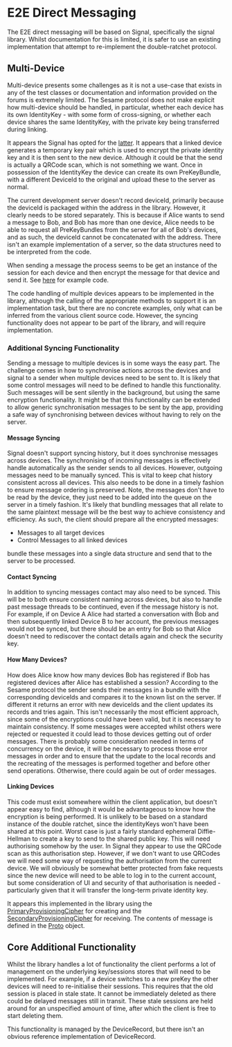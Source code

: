# E2E Direct Messaging

The E2E direct messaging will be based on Signal, specifically the signal library. Whilst documentation for this is limited, it is safer to use an existing implementation that attempt to re-implement the double-ratchet protocol. 

## Multi-Device
Multi-device presents some challenges as it is not a use-case that exists in any of the test classes or documentation and information provided on the forums is extremely limited. The Sesame protocol does not make explicit how multi-device should be handled, in particular, whether each device has its own IdentityKey - with some form of cross-signing, or whether each device shares the same IdentityKey, with the private key being transferred during linking.

It appears the Signal has opted for the [latter](https://community.signalusers.org/t/should-my-identity-key-be-the-same-across-all-my-devices/1170/9). It appears that a linked device generates a temporary key pair which is used to encrypt the private identity key and it is then sent to the new device. Although it could be that the send is actually a QRCode scan, which is not something we want. Once in possession of the IdentityKey the device can create its own PreKeyBundle, with a different DeviceId to the original and upload these to the server as normal. 

The current development server doesn't record deviceId, primarily because the deviceId is packaged within the address in the library. However, it clearly needs to be stored separately. This is because if Alice wants to send a message to Bob, and Bob has more than one device, Alice needs to be able to request all PreKeyBundles from the server for all of Bob's devices, and as such, the deviceId cannot be concatenated with the address. There isn't an example implementation of a server, so the data structures need to be interpreted from the code.

When sending a message the process seems to be get an instance of the session for each device and then encrypt the message for that device and send it. See [here](https://github.com/signalapp/Signal-Android/blob/7ffdf91ce524ec510884a015424328327043faef/libsignal/service/src/main/java/org/whispersystems/signalservice/api/SignalServiceMessageSender.java#L2182) for example code.

The code handling of multiple devices appears to be implemented in the library, although the calling of the appropriate methods to support it is an implementation task, but there are no concrete examples, only what can be inferred from the various client source code. However, the syncing functionality does not appear to be part of the library, and will require implementation. 

### Additional Syncing Functionality 
Sending a message to multiple devices is in some ways the easy part. The challenge comes in how to synchronise actions across the devices and signal to a sender when multiple devices need to be sent to. It is likely that some control messages will need to be defined to handle this functionality. Such messages will be sent silently in the background, but using the same encryption functionality. It might be that this functionality can be extended to allow generic synchronisation messages to be sent by the app, providing a safe way of synchronising between devices without having to rely on the server.

#### Message Syncing
Signal doesn't support syncing history, but it does synchronise messages across devices. The synchronising of incoming messages is effectively handle automatically as the sender sends to all devices. However, outgoing messages need to be manually synced. This is vital to keep chat history consistent across all devices. This also needs to be done in a timely fashion to ensure message ordering is preserved. Note, the messages don't have to be read by the device, they just need to be added into the queue on the server in a timely fashion. It's likely that bundling messages that all relate to the same plaintext message will be the best way to achieve consistency and efficiency. As such, the client should prepare all the encrypted messages:

* Messages to all target devices
* Control Messages to all linked devices

bundle these messages into a single data structure and send that to the server to be processed.

#### Contact Syncing
In addition to syncing messages contact may also need to be synced. This will be to both ensure consistent naming across devices, but also to handle past message threads to be continued, even if the message history is not. For example, if on Device A Alice had started a conversation with Bob and then subsequently linked Device B to her account, the previous messages would not be synced, but there should be an entry for Bob so that Alice doesn't need to rediscover the contact details again and check the security key.

#### How Many Devices?
How does Alice know how many devices Bob has registered if Bob has registered devices after Alice has established a session? According to the Sesame protocol the sender sends their messages in a bundle with the corresponding deviceIds and compares it to the known list on the server. If different it returns an error with new deviceIds and the client updates its records and tries again. This isn't necessarily the most efficient approach, since some of the encryptions could have been valid, but it is necessary to maintain consistency. If some messages were accepted whilst others were rejected or requested it could lead to those devices getting out of order messages. There is probably some consideration needed in terms of concurrency on the device, it will be necessary to process those error messages in order and to ensure that the update to the local records and the recreating of the messages is performed together and before other send operations. Otherwise, there could again be out of order messages. 

#### Linking Devices
This code must exist somewhere within the client application, but doesn't appear easy to find, although it would be advantageous to know how the encryption is being performed. It is unlikely to be based on a standard instance of the double ratchet, since the identityKeys won't have been shared at this point. Worst case is just a fairly standard ephemeral Diffie-Hellman to create a key to send to the shared public key. This will need authorising somehow by the user. In Signal they appear to use the QRCode scan as this authorisation step. However, if we don't want to use QRCodes we will need some way of requesting the authorisation from the current device. We will obviously be somewhat better protected from fake requests since the new device will need to be able to log in to the current account, but some consideration of UI and security of that authorisation is needed - particularly given that it will transfer the long-term private identity key.

It appears this implemented in the library using the [PrimaryProvisioningCipher](https://github.com/signalapp/Signal-Android/blob/main/libsignal/service/src/main/java/org/whispersystems/signalservice/internal/crypto/PrimaryProvisioningCipher.java) for creating and the [SecondaryProvisioningCipher]() for receiving. The contents of message is defined in the [Proto](https://github.com/signalapp/libsignal-service-java/blob/master/protobuf/Provisioning.proto) object.

## Core Additional Functionality
Whilst the library handles a lot of functionality the client performs a lot of management on the underlying key/sessions stores that will need to be implemented. For example, if a device switches to a new preKey the other devices will need to re-initialise their sessions. This requires that the old session is placed in stale state. It cannot be immediately deleted as there could be delayed messages still in transit. These stale sessions are held around for an unspecified amount of time, after which the client is free to start deleting them.

This functionality is managed by the DeviceRecord, but there isn't an obvious reference implementation of DeviceRecord.

